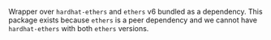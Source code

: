 Wrapper over `hardhat-ethers` and `ethers` v6 bundled as a dependency.
This package exists because `ethers` is a peer dependency and we cannot have `hardhat-ethers` with both `ethers` versions.

